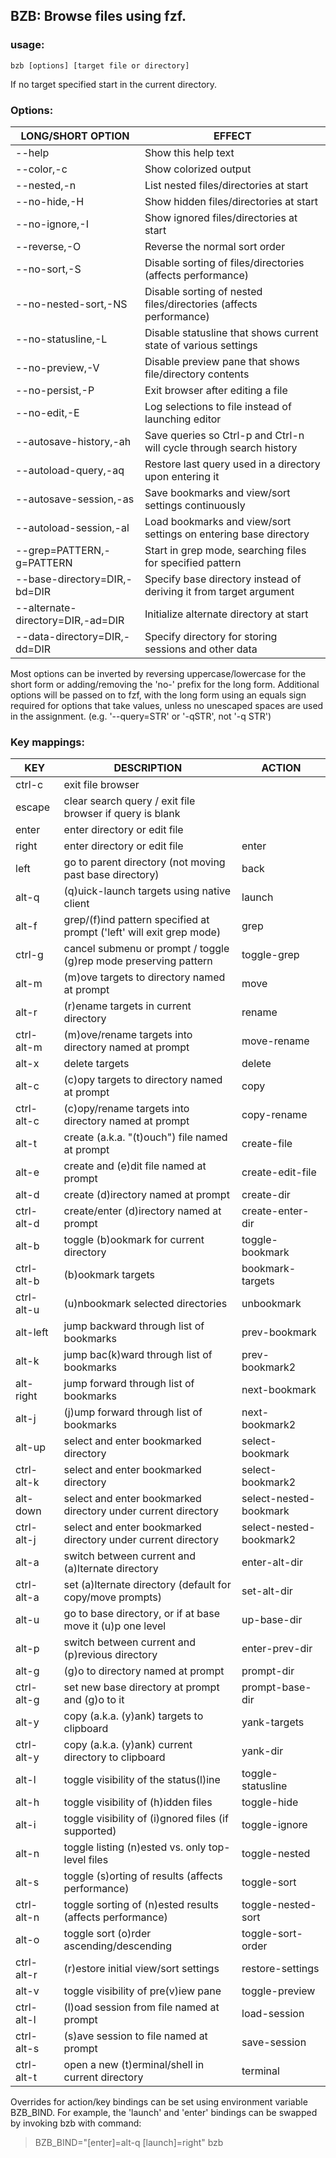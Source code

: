 
## BZB: Browse files using fzf.
 

### usage:

```
bzb [options] [target file or directory]
```

If no target specified start in the current directory.


### Options:

LONG/SHORT OPTION                  | EFFECT
-----------------------------------|-------------------------------------------------------------------
--help                             | Show this help text
--color,-c                         | Show colorized output
--nested,-n                        | List nested files/directories at start
--no-hide,-H                       | Show hidden files/directories at start
--no-ignore,-I                     | Show ignored files/directories at start
--reverse,-O                       | Reverse the normal sort order
--no-sort,-S                       | Disable sorting of files/directories (affects performance)
--no-nested-sort,-NS               | Disable sorting of nested files/directories (affects performance)
--no-statusline,-L                 | Disable statusline that shows current state of various settings
--no-preview,-V                    | Disable preview pane that shows file/directory contents
--no-persist,-P                    | Exit browser after editing a file
--no-edit,-E                       | Log selections to file instead of launching editor
--autosave-history,-ah             | Save queries so Ctrl-p and Ctrl-n will cycle through search history
--autoload-query,-aq               | Restore last query used in a directory upon entering it
--autosave-session,-as             | Save bookmarks and view/sort settings continuously
--autoload-session,-al             | Load bookmarks and view/sort settings on entering base directory
--grep=PATTERN,-g=PATTERN          | Start in grep mode, searching files for specified pattern
--base-directory=DIR,-bd=DIR       | Specify base directory instead of deriving it from target argument
--alternate-directory=DIR,-ad=DIR  | Initialize alternate directory at start
--data-directory=DIR,-dd=DIR       | Specify directory for storing sessions and other data

Most options can be inverted by reversing uppercase/lowercase for the short form or adding/removing
the 'no-' prefix for the long form. Additional options will be passed on to fzf, with the long form using
an equals sign required for options that take values, unless no unescaped spaces are used in the assignment.
(e.g. '--query=STR' or '-qSTR', not '-q STR')


### Key mappings:

KEY         | DESCRIPTION                                                          | ACTION
------------|----------------------------------------------------------------------|------------------------
ctrl-c      | exit file browser                                                    | 
escape      | clear search query / exit file browser if query is blank             | 
enter       | enter directory or edit file                                         | 
right       | enter directory or edit file                                         | enter
left        | go to parent directory (not moving past base directory)              | back
alt-q       | (q)uick-launch targets using native client                           | launch
alt-f       | grep/(f)ind pattern specified at prompt ('left' will exit grep mode) | grep
ctrl-g      | cancel submenu or prompt / toggle (g)rep mode preserving pattern     | toggle-grep
alt-m       | (m)ove targets to directory named at prompt                          | move
alt-r       | (r)ename targets in current directory                                | rename
ctrl-alt-m  | (m)ove/rename targets into directory named at prompt                 | move-rename
alt-x       | delete targets                                                       | delete
alt-c       | (c)opy targets to directory named at prompt                          | copy
ctrl-alt-c  | (c)opy/rename targets into directory named at prompt                 | copy-rename
alt-t       | create (a.k.a. "(t)ouch") file named at prompt                       | create-file
alt-e       | create and (e)dit file named at prompt                               | create-edit-file
alt-d       | create (d)irectory named at prompt                                   | create-dir
ctrl-alt-d  | create/enter (d)irectory named at prompt                             | create-enter-dir
alt-b       | toggle (b)ookmark for current directory                              | toggle-bookmark
ctrl-alt-b  | (b)ookmark targets                                                   | bookmark-targets
ctrl-alt-u  | (u)nbookmark selected directories                                    | unbookmark
alt-left    | jump backward through list of bookmarks                              | prev-bookmark
alt-k       | jump bac(k)ward through list of bookmarks                            | prev-bookmark2
alt-right   | jump forward through list of bookmarks                               | next-bookmark
alt-j       | (j)ump forward through list of bookmarks                             | next-bookmark2
alt-up      | select and enter bookmarked directory                                | select-bookmark
ctrl-alt-k  | select and enter bookmarked directory                                | select-bookmark2
alt-down    | select and enter bookmarked directory under current directory        | select-nested-bookmark
ctrl-alt-j  | select and enter bookmarked directory under current directory        | select-nested-bookmark2
alt-a       | switch between current and (a)lternate directory                     | enter-alt-dir
ctrl-alt-a  | set (a)lternate directory (default for copy/move prompts)            | set-alt-dir
alt-u       | go to base directory, or if at base move it (u)p one level           | up-base-dir
alt-p       | switch between current and (p)revious directory                      | enter-prev-dir
alt-g       | (g)o to directory named at prompt                                    | prompt-dir
ctrl-alt-g  | set new base directory at prompt and (g)o to it                      | prompt-base-dir
alt-y       | copy (a.k.a. (y)ank) targets to clipboard                            | yank-targets
ctrl-alt-y  | copy (a.k.a. (y)ank) current directory to clipboard                  | yank-dir
alt-l       | toggle visibility of the status(l)ine                                | toggle-statusline
alt-h       | toggle visibility of (h)idden files                                  | toggle-hide
alt-i       | toggle visibility of (i)gnored files (if supported)                  | toggle-ignore
alt-n       | toggle listing (n)ested vs. only top-level files                     | toggle-nested
alt-s       | toggle (s)orting of results (affects performance)                    | toggle-sort
ctrl-alt-n  | toggle sorting of (n)ested results (affects performance)             | toggle-nested-sort
alt-o       | toggle sort (o)rder ascending/descending                             | toggle-sort-order
ctrl-alt-r  | (r)estore initial view/sort settings                                 | restore-settings
alt-v       | toggle visibility of pre(v)iew pane                                  | toggle-preview
ctrl-alt-l  | (l)oad session from file named at prompt                             | load-session
ctrl-alt-s  | (s)ave session to file named at prompt                               | save-session
ctrl-alt-t  | open a new (t)erminal/shell in current directory                     | terminal

Overrides for action/key bindings can be set using environment variable BZB_BIND.
For example, the 'launch' and 'enter' bindings can be swapped by invoking bzb with command:
> BZB_BIND="[enter]=alt-q [launch]=right" bzb
